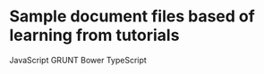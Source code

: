 # Sample document files based of learning from tutorials #

JavaScript
GRUNT
Bower
TypeScript






